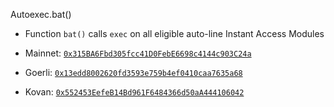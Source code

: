 Autoexec.bat()

* Function `bat()` calls `exec` on all eligible auto-line Instant Access Modules

* Mainnet: [`0x315BA6Fbd305fcc41D0FebE6698c4144c903C24a`](https://etherscan.io/address/0x315BA6Fbd305fcc41D0FebE6698c4144c903C24a#code)
* Goerli: [`0x13edd8002620fd3593e759b4ef0410caa7635a68`](https://goerli.etherscan.io/address/0x13edd8002620fd3593e759b4ef0410caa7635a68#code)
* Kovan: [`0x552453EefeB14Bd961F6484366d50aA444106042`](https://kovan.etherscan.io/address/0x552453EefeB14Bd961F6484366d50aA444106042#code)
